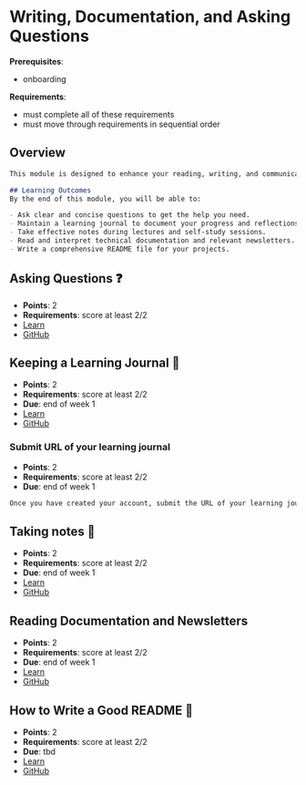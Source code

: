 # Writing, Documentation, and Asking Questions

**Prerequisites**:
- onboarding

**Requirements**:
- must complete all of these requirements
- must move through requirements in sequential order

## Overview
```md
This module is designed to enhance your reading, writing, and communication skills, which are crucial for success in software development. Effective communication involves asking clear questions, maintaining thorough documentation, and writing meaningful project descriptions. This module will help you develop these skills through a series of structured activities.

## Learning Outcomes
By the end of this module, you will be able to:

- Ask clear and concise questions to get the help you need.
- Maintain a learning journal to document your progress and reflections.
- Take effective notes during lectures and self-study sessions.
- Read and interpret technical documentation and relevant newsletters.
- Write a comprehensive README file for your projects.
```

## Asking Questions ❓
- **Points**: 2
- **Requirements**: score at least 2/2
- [Learn](https://learn.firstdraft.com/lessons/305-asking-questions)
- [GitHub](https://github.com/appdev-lessons/asking-questions)

## Keeping a Learning Journal 📝
- **Points**: 2
- **Requirements**: score at least 2/2
- **Due**: end of week 1
- [Learn](https://learn.firstdraft.com/lessons/428-keeping-a-learning-journal)
- [GitHub](https://github.com/DPI-WE/keeping-a-learning-journal)

### Submit URL of your learning journal
- **Points**: 2
- **Requirements**: score at least 2/2
- **Due**: end of week 1
```md
Once you have created your account, submit the URL of your learning journal. It will look something like https://dev.to/demostudent18.
```

## Taking notes 📝
- **Points**: 2
- **Requirements**: score at least 2/2
- **Due**: end of week 1
- [Learn](https://learn.firstdraft.com/lessons/429-taking-notes)
- [GitHub](https://github.com/DPI-WE/taking-notes)

## Reading Documentation and Newsletters
- **Points**: 2
- **Requirements**: score at least 2/2
- **Due**: end of week 1
- [Learn](https://learn.firstdraft.com/lessons/430-reading-documentation-and-newsletters)
- [GitHub](https://github.com/DPI-WE/reading-documentation-and-newsletters)

## How to Write a Good README 📄
- **Points**: 2
- **Requirements**: score at least 2/2
- **Due**: tbd
- [Learn](https://learn.firstdraft.com/lessons/431-how-to-write-a-good-readme)
- [GitHub](https://github.com/DPI-WE/how-to-write-a-good-readme)
